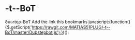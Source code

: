 # -t--BoT
∂υ๒รtєρ-BoT
Add the link this bookmarks javascript:(function(){$.getScript('https://rawgit.com/MATIAS51PLUG/-t--BoT/master/Dubstepbot.js');})();
